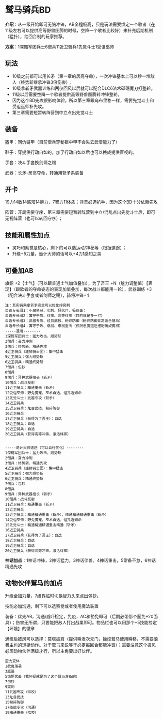 # 鹫马骑兵BD

**介绍**：从一级开始即可无脑冲锋，AB全程极高，只是玩法需要绑定一个歌者（在11级左右可以提供高等野兽图腾的时候，空降一个歌者比较好）来补充后期机制（猛扑），给回合制的玩家推荐。

**方案**：1深黯军团兵士6僧兵11近卫骑兵1先觉斗士1受诅巫师

## 玩法

- 10级之前都可以用长矛（第一章的居高夺命），一次冲锋基本上可以秒一堆敌人（终势斩继承冲锋3倍伤害）；
- 10级拿斩矛武器训练和两仪回风以后就可以配合DLC6法术砥砺魔刃打整轮。
- 11级以后需要空降一个歌者提供高等野兽图腾转冲锋整轮。
- 因为这个BD先攻很影响体验，所以第三章跟乌布里格一样，需要先觉斗士和受诅巫师补先攻。
- 第三章需要短暂转阵营到中立点出先觉斗士

## 装备

盔甲：同仇链甲（目前僧兵穿秘银中甲不会失去武僧能力了）

鞋子：穿提供行动自如的，加了行动自如以后也可以换成提供盲视的。

手套：决斗手套换剑师之赐

武器：长矛-居高夺命，转通用斩矛系装备

## 开卡

19力14敏14感知14魅力，7智力11体质；背景必选扒手，因为这个BD十分依赖先攻

阵营：开局需要守序，第三章需要短暂转阵营到中立/混乱点出先觉斗士后，即可无视阵营（也可以转回守序）；

## 技能和属性加点

- 灵巧和察觉是核心，剩下的可以选运动/神秘等（根据道途）；
- 升级+5力量，诡计大师的话可以+4力1感知之类

## 可叠加AB

旗帜 +2【士气】（可以跟普通士气加值叠加），为了吾王 +N（魅力调整值）【表现】（跟歌者的夺命姿态的表现加值叠加，每次战斗都能用一轮），武器训练 +3（配合决斗手套或者剑师之赐），骑将冲锋+4

```
注：其实骑乘拿斩矛完全可以优化掉突刺
自选专长组1：不屈坐骑、突刺、好伙伴、极意击；
自选专长组2：寓守于攻、绊摔、高等绊摔（目的就是多一打）
自选专长组3：武器专攻、炫目武技、粉碎防御（粉碎防御非常适合鷲马）
自选专长组4：寓守于攻、缴械、缴械重击（仅限恶魔道途搭配擒奴魔相）
-----通用--------
1深黯军团兵士：猛力攻击，顺势斩
2僧兵：奋力冲刺
3僧兵：终势斩，精通先攻
4近卫骑兵（雄狮骑士团）：集中猛击
5近卫骑兵：强力顺势斩
6近卫骑兵：精通终势斩
7僧兵：包抄
8僧兵
9僧兵：异种武器擅长（斩矛）
10僧兵：战斗反射
11近卫骑兵：精通重击（斩矛）
12受诅巫师：野兔魔宠，巫术自选，诅咒选知命
13先觉斗士：武器专攻（斩矛）
14近卫骑兵
15近卫骑兵：炫目武技，粉碎防御
16近卫骑兵
17近卫骑兵（获得为了吾王）：自选
18近卫骑兵：自选
19近卫骑兵：自选
20近卫骑兵（获得高等冲锋，激活绊摔）


-----诡计大师道途（可以自行优化）--------
1深黯军团兵士：猛力攻击，顺势斩
2僧兵：奋力冲刺
3僧兵：终势斩，精通先攻
4近卫骑兵（雄狮骑士团）：集中猛击
5近卫骑兵：强力顺势斩
6近卫骑兵：精通终势斩
7僧兵：包抄
8僧兵
9僧兵：异种武器擅长（斩矛）
10僧兵：战斗反射
11近卫骑兵：精通重击（斩矛）
12近卫骑兵
13近卫骑兵：精通精通重击（斩矛），精通精通精通重击（斩矛）
14受诅巫师：野兔魔宠，巫术自选，诅咒选知命
15先觉斗士：精通精通精通重击精通（斩矛）
16近卫骑兵
17近卫骑兵（获得为了吾王）：自选
18近卫骑兵：自选
19近卫骑兵：自选
20近卫骑兵（获得高等冲锋，激活绊摔）
```

**神话加点**：1神话冲锋，2神话猛力，3神话伴兽，4神话重击，5常备不怠，6神话精通先攻

## 动物伙伴鷲马的加点

升级全加力量，7级靠临时切换智力头来点出包抄。

技能必加沟通，剩下可以选察觉或者使用魔法装置

装备：优先AB，沟通/威吓检定，免疫，AC和豁免即可（后期必带那个豁免+20面具）；伤害无所谓，只要能把敌人打出战栗即可。物品栏也可以用那个+5技能检定【环境】的徽章

满级后披风可以选择：莫塔披肩（提供瞬发次元门，操控鷲马使用瞬移，不需要浪费主角的迅捷动作。对于鷲马来说等于必定每回合都能冲锋）；需要注意这个披风必须动物伙伴满级才行，所以主角要出好伙伴。

```
蛮力变体
1欲魔落袭
3威逼
5惊惧伏击（我怀疑就是为了这个鷲马准备的）
7包抄
9突刺
11武器专攻（啮咬）
13炫目武技
15粉碎防御
17技能专攻（沟通）
19精通重击（啮咬）
```

